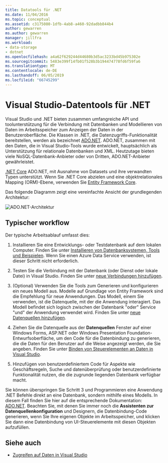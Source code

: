 ```yaml
---
title: Datatools für .NET
ms.date: 11/04/2016
ms.topic: conceptual
ms.assetid: c3175080-1dfb-4ab8-a460-92dadbb844b4
author: gewarren
ms.author: gewarren
manager: jillfra
ms.workload:
- data-storage
- dotnet
ms.openlocfilehash: a4a62f629244d44680b3d5ac3233bd45b975302e
ms.sourcegitcommit: 5483e399f14fb01f528b3b194474778fd6f59fa6
ms.translationtype: MT
ms.contentlocale: de-DE
ms.lasthandoff: 06/05/2019
ms.locfileid: "66745299"
---
```

# <a name="visual-studio-data-tools-for-net"></a>Visual Studio-Datentools für .NET

Visual Studio und .NET bieten zusammen umfangreiche API und toolunterstützung für die Verbindung mit Datenbanken und Modellieren von Daten im Arbeitsspeicher zum Anzeigen der Daten in der Benutzeroberfläche. Die Klassen in .NET, die Datenzugriffs-Funktionalität bereitstellen, werden als bezeichnet [ADO.NET](/dotnet/framework/data/adonet/index). ADO.NET, zusammen mit den Daten, die in Visual Studio-Tools wurde entwickelt, hauptsächlich als Unterstützung für relationale Datenbanken und XML. Heutzutage bieten viele NoSQL-Datenbank-Anbieter oder von Dritten, ADO.NET-Anbieter gewährleistet.

[.NET Core](/dotnet/core/) ADO.NET, mit Ausnahme von Datasets und ihre verwandten Typen unterstützt. Wenn Sie .NET Core abzielen und eine objektrelationales Mapping (ORM)-Ebene, verwenden Sie [Entity Framework Core](/ef/core/).

Das folgende Diagramm zeigt eine vereinfachte Ansicht der grundlegenden Architektur:

![ADO.NET-Architektur](../data-tools/media/raddata-ado-net-architecture-diagram.png)

## <a name="typical-workflow"></a>Typischer workflow

Der typische Arbeitsablauf umfasst dies:

1. Installieren Sie eine Entwicklungs- oder Testdatenbank auf dem lokalen Computer. Finden Sie unter [Installieren von Datenbanksystemen, Tools und Beispielen](../data-tools/installing-database-systems-tools-and-samples.md). Wenn Sie einen Azure Data Service verwenden, ist dieser Schritt nicht erforderlich.

2. Testen Sie die Verbindung mit der Datenbank (oder Dienst oder lokale Datei) in Visual Studio. Finden Sie unter [neue Verbindungen hinzufügen](../data-tools/add-new-connections.md).

3. (Optional) Verwenden Sie die Tools zum Generieren und konfigurieren ein neues Modell aus. Modelle auf Grundlage von Entity Framework sind die Empfehlung für neue Anwendungen. Das Modell, einem Sie verwenden, ist die Datenquelle, mit der die Anwendung interagiert. Das Modell befindet sich logisch zwischen der Datenbank "oder" Service "und" der Anwendung verwendet wird. Finden Sie unter [neue Datenquellen hinzufügen](../data-tools/add-new-data-sources.md).

4. Ziehen Sie die Datenquelle aus der **Datenquellen** Fenster auf einer Windows Forms, ASP.NET oder Windows Presentation Foundation-Entwurfsoberfläche, um den Code für die Datenbindung zu generieren, die die Daten für den Benutzer auf die Weise angezeigt werden, die Sie angeben. Finden Sie unter [Binden von Steuerelementen an Daten in Visual Studio](../data-tools/bind-controls-to-data-in-visual-studio.md).

5. Hinzufügen von benutzerdefiniertem Code für Aspekte wie Geschäftsregeln, Suche und datenüberprüfung oder benutzerdefinierte Funktionalität nutzen, die die zugrunde liegenden Datenbank verfügbar macht.

Sie können überspringen Sie Schritt 3 und Programmieren eine Anwendung .NET Befehle direkt an eine Datenbank, sondern mithilfe eines Modells. In diesem Fall finden Sie hier auf die entsprechende Dokumentation: [ADO.NET](/dotnet/framework/data/adonet/index). Beachten Sie, mit denen Sie immer noch die **Assistenten zur Datenquellenkonfiguration** und Designern, die Datenbindung-Code generieren, wenn Sie Ihre eigenen Objekte im Arbeitsspeicher, und klicken Sie dann eine Datenbindung von UI-Steuerelemente mit diesen Objekten aufzufüllen.

## <a name="see-also"></a>Siehe auch

- [Zugreifen auf Daten in Visual Studio](../data-tools/accessing-data-in-visual-studio.md)